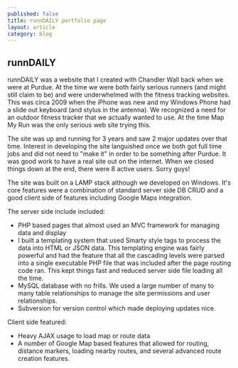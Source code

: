 ```yaml
---
published: false
title: runnDAILY portfolio page
layout: article
category: blog
---
```


## runnDAILY
runnDAILY was a website that I created with Chandler Wall back when we were at Purdue.  At the time we were both fairly serious runners (and might still claim to be) and were underwhelmed with the fitness tracking websites.  This was circa 2009 when the iPhone was new and my Windows Phone had a slide out keyboard (and stylus in the antenna).  We recognized a need for an outdoor fitness tracker that we actually wanted to use.  At the time Map My Run was the only serious web site trying this.

The site was up and running for 3 years and saw 2 major updates over that time.  Interest in developing the site languished once we both got full time jobs and did not need to "make it" in order to be something after Purdue.  It was good work to have a real site out on the internet.  When we closed things down at the end, there were 8 active users.  Sorry guys!

The site was built on a LAMP stack although we developed on Windows.  It's core features were a combination of standard server side DB CRUD and a good client side of features including Google Maps integration.

The server side include included:

 - PHP based pages that almost used an MVC framework for managing data and display
 - I built a templating system that used Smarty style tags to process the data into HTML or JSON data.  This templating engine was fairly powerful and had the feature that all the cascading levels were parsed into a single executable PHP file that was included after the page routing code ran.  This kept things fast and reduced server side file loading all the time.
 - MySQL database with no frills.  We used a large number of many to many table relationships to manage the site permissions and user relationships.
 - Subversion for version control which made deploying updates nice.
 
Client side featured:

 - Heavy AJAX usage to load map or route data
 - A number of Google Map based features that allowed for routing, distance markers, loading nearby routes, and several advanced route creation features.